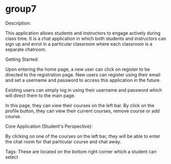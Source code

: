 # group7

Description:

This application allows students and instructors to engage actively during class time. It is a chat application in which both students and instructors can sign up and enrol in a particular classroom where each classroom is a separate chatroom.

Getting Started:

Upon entering the home page, a new user can click on register to be directed to the registration page. New users can register using their email and set a username and password to access this application in the future.

Existing users can simply log in using their username and password which will direct them to the main page.

In this page, they can view their courses on the left bar. By click on the profile button, they can view their current courses, remove course or add course.

Core Application (Student's Perspective):

By clicking on one of the courses on the left bar, they will be able to enter the chat room for that particular course and chat away.

Tags: These are located on the bottom right corner which a student can select